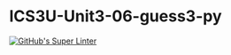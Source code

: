 # ICS3U-Unit3-06-guess3-py

[![GitHub's Super Linter](https://github.com/Rohnin-Barrette/ICS3U-Unit3-06-guess3-py/workflows/GitHub's%20Super%20Linter/badge.svg)](https://github.com/Rohnin-Barrette/ICS3U-Unit3-06-guess3-py/actions)

